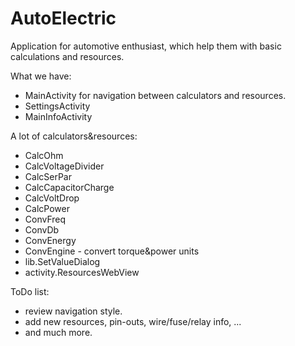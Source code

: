 # AutoElectric
Application for automotive enthusiast, which help them with basic calculations and resources.

What we have:
- MainActivity for navigation between calculators and resources.
- SettingsActivity
- MainInfoActivity

A lot of calculators&resources:
- CalcOhm
- CalcVoltageDivider
- CalcSerPar
- CalcCapacitorCharge
- CalcVoltDrop
- CalcPower
- ConvFreq
- ConvDb
- ConvEnergy
- ConvEngine - convert torque&power units
- lib.SetValueDialog
- activity.ResourcesWebView

ToDo list:
- review navigation style.
- add new resources, pin-outs, wire/fuse/relay info, ...
- and much more.
